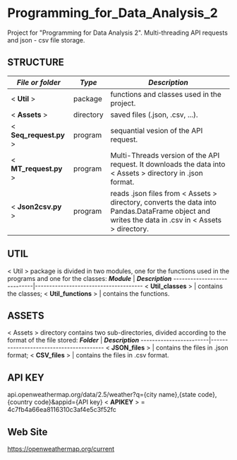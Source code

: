 # Programming_for_Data_Analysis_2
Project for "Programming for Data Analysis 2". Multi-threading API requests and json - csv file storage.


## STRUCTURE
_**File or folder**_          | _**Type**_ | _**Description**_
------------------------------|------------|------------------------------------------------------------
< **Util** >                  | package    | functions and classes used in the project.
< **Assets** >                | directory  | saved files (.json, .csv, ...).
< **Seq_request.py** >        | program    | sequantial vesion of the API request.
< **MT_request.py** >         | program    | Multi-Threads version of the API request. It downloads the data into < Assets > directory in .json format.
< **Json2csv.py** >           | program    | reads .json files from < Assets > directory, converts the data into Pandas.DataFrame object and writes the data in .csv in < Assets > directory.

## UTIL
< Util > package is divided in two modules, one for the functions used in the programs and one for the classes:
_**Module**_                | _**Description**_
----------------------------|--------------------------------------
< **Util_classes** >        | contains the classes;
< **Util_functions** >      | contains the functions.

## ASSETS
< Assets > directory contains two sub-directories, divided according to the format of the file stored:
_**Folder**_            | _**Description**_
------------------------|----------------------------------------
< **JSON_files** >      | contains the files in .json format;
< **CSV_files** >       | contains the files in .csv format.

## API KEY
api.openweathermap.org/data/2.5/weather?q={city name},{state code},{country code}&appid={API key}
 < **APIKEY** > =  4c7fb4a66ea8116310c3af4e5c3f52fc

## Web Site
https://openweathermap.org/current
